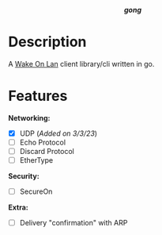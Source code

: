 <p align="center">
  <b><i>gong</i></b>
</p>

# Description

A <a href="https://en.wikipedia.org/wiki/Wake-on-LAN">Wake On Lan</a> client library/cli written in go.

# Features

**Networking:**

- [X] UDP (*Added on 3/3/23*)
- [ ] Echo Protocol
- [ ] Discard Protocol 
- [ ] EtherType

**Security:**

- [ ] SecureOn

**Extra:**

- [ ] Delivery "confirmation" with ARP
